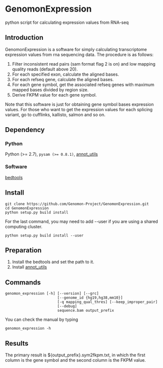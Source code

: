 # GenomonExpression
python script for calculating expression values from RNA-seq

## Introduction

GenomonExpression is a software for simply calculating transcriptome expression values 
from rna sequencing data. The procedure is as follows:

1. Filter inconsistent read pairs (sam format flag 2 is on) and low mapping quality reads (default above 20).
2. For each specified exon, calculate the aligned bases.
3. For each refseq gene, calculate the aligned bases. 
4. For each gene symbol, get the associated refseq genes with maximum mapped bases divided by region size.
5. Derive FKPM value for each gene symbol.

Note that this software is just for obtaining gene symbol bases expression values.
For those who want to get the expression values for each splicing variant, go to cufflinks, kallisto, salmon and so on.

## Dependency

### Python
Python (>= 2.7), `pysam (>= 0.8.1)`, [annot_utils](https://github.com/friend1ws/annot_utils)

### Software
[bedtools](http://bedtools.readthedocs.org/en/latest/])

## Install

```
git clone https://github.com/Genomon-Project/GenomonExpression.git
cd GenomonExpression
python setup.py build install
```

For the last command, you may need to add --user if you are using a shared computing cluster.
```
python setup.py build install --user
```


## Preparation

1. Install the bedtools and set the path to it.
2. Install [annot_utils](https://github.com/friend1ws/annot_utils)


## Commands

```
genomon_expression [-h] [--version] [--grc]
                        [--genome_id {hg19,hg38,mm10}]
                        [-q mapping_qual_thres] [--keep_improper_pair]
                        [--debug]
                        sequence.bam output_prefix
```

You can check the manual by typing
```
genomon_expression -h
```

## Results

The primary result is ${output_prefix}.sym2fkpm.txt, in which the first column is the gene symbol and the second column is the FKPM value.
